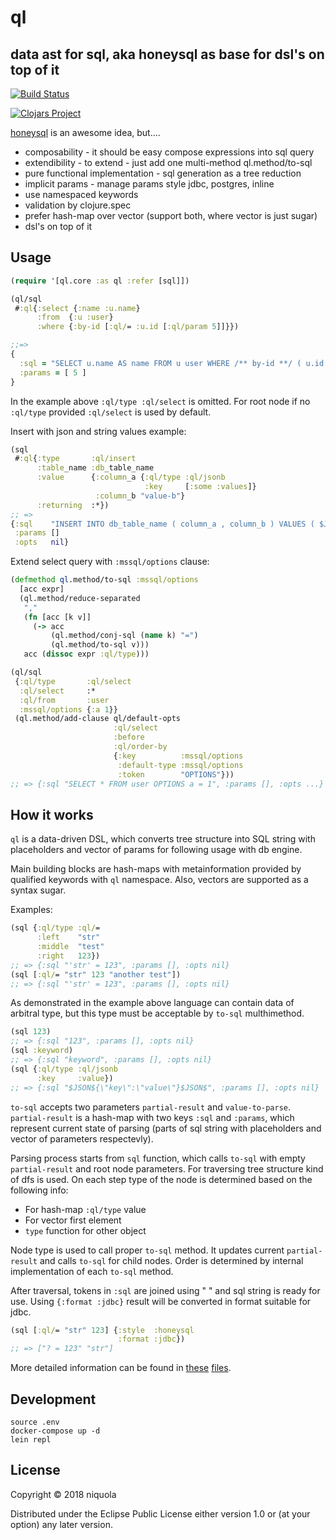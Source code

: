 # ql 

## data ast for sql, aka honeysql as base for dsl's on top of it

[![Build Status](https://travis-ci.org/niquola/ql.svg?branch=master)](https://travis-ci.org/niquola/ql)

[![Clojars Project](https://img.shields.io/clojars/v/ql.svg)](https://clojars.org/ql)


[honeysql](https://github.com/jkk/honeysql) is an awesome idea, but....

* composability - it should be easy compose expressions into sql query
* extendibility - to extend - just add one multi-method ql.method/to-sql
* pure functional implementation - sql generation as a tree reduction
* implicit params - manage params style jdbc, postgres, inline
* use namespaced keywords
* validation by clojure.spec
* prefer hash-map over vector (support both, where vector is just sugar)
* dsl's on top of it

## Usage

```clj
(require '[ql.core :as ql :refer [sql]])

(ql/sql 
 #:ql{:select {:name :u.name}
      :from  {:u :user}
      :where {:by-id [:ql/= :u.id [:ql/param 5]]}})

;;=> 
{
  :sql = "SELECT u.name AS name FROM u user WHERE /** by-id **/ ( u.id = ? )"
  :params = [ 5 ]
}

```

In the example above `:ql/type :ql/select` is omitted. For root node if no
`:ql/type` provided `:ql/select` is used by default.

Insert with json and string values example:

```clj
(sql
 #:ql{:type       :ql/insert
      :table_name :db_table_name
      :value      {:column_a {:ql/type :ql/jsonb
                              :key     [:some :values]}
                   :column_b "value-b"}
      :returning  :*})
;; =>
{:sql    "INSERT INTO db_table_name ( column_a , column_b ) VALUES ( $JSON${\"key\":[\"some\",\"values\"]}$JSON$ , 'value-b' ) RETURNING *"
 :params []
 :opts   nil}
```

Extend select query with `:mssql/options` clause:

```clj
(defmethod ql.method/to-sql :mssql/options
  [acc expr]
  (ql.method/reduce-separated
   ","
   (fn [acc [k v]]
     (-> acc
         (ql.method/conj-sql (name k) "=")
         (ql.method/to-sql v)))
   acc (dissoc expr :ql/type)))

(ql/sql
 {:ql/type       :ql/select
  :ql/select     :*
  :ql/from       :user
  :mssql/options {:a 1}}
 (ql.method/add-clause ql/default-opts
                       :ql/select
                       :before
                       :ql/order-by
                       {:key          :mssql/options
                        :default-type :mssql/options
                        :token        "OPTIONS"}))
;; => {:sql "SELECT * FROM user OPTIONS a = 1", :params [], :opts ...}
```

## How it works

`ql` is a data-driven DSL, which converts tree structure into SQL string with
placeholders and vector of params for following usage with db engine.

Main building blocks are hash-maps with metainformation provided by qualified
keywords with `ql` namespace. Also, vectors are supported as a syntax sugar.

Examples:
```clj
(sql {:ql/type :ql/=
      :left    "str"
      :middle  "test"
      :right   123})
;; => {:sql "'str' = 123", :params [], :opts nil}
(sql [:ql/= "str" 123 "another test"])
;; => {:sql "'str' = 123", :params [], :opts nil}
```

As demonstrated in the example above language can contain data of arbitral type,
but this type must be acceptable by `to-sql` multhimethod.

```clj
(sql 123)
;; => {:sql "123", :params [], :opts nil}
(sql :keyword)
;; => {:sql "keyword", :params [], :opts nil}
(sql {:ql/type :ql/jsonb
      :key     :value})
;; => {:sql "$JSON${\"key\":\"value\"}$JSON$", :params [], :opts nil}
```

`to-sql` accepts two parameters `partial-result` and `value-to-parse`.
`partial-result` is a hash-map with two keys `:sql` and `:params`, which
represent current state of parsing (parts of sql string with placeholders and
vector of parameters respectevly).

Parsing process starts from `sql` function, which calls `to-sql` with empty
`partial-result` and root node parameters. For traversing tree structure kind of
dfs is used. On each step type of the node is determined based on the following
info:

- For hash-map `:ql/type` value
- For vector first element
- `type` function for other object

Node type is used to call proper `to-sql` method. It updates current
`partial-result` and calls `to-sql` for child nodes. Order is determined by
internal implementation of each `to-sql` method.

After traversal, tokens in `:sql` are joined using " " and sql string is ready
for use. Using `{:format :jdbc}` result will be converted in format suitable for
jdbc.

```clj
(sql [:ql/= "str" 123] {:style  :honeysql
                        :format :jdbc})
;; => ["? = 123" "str"]
```

More detailed information can be found in [these](./src/ql/core.cljc) [files](./src/ql/method.cljc).

## Development

```
source .env
docker-compose up -d
lein repl
```


## License

Copyright © 2018 niquola

Distributed under the Eclipse Public License either version 1.0 or (at
your option) any later version.
